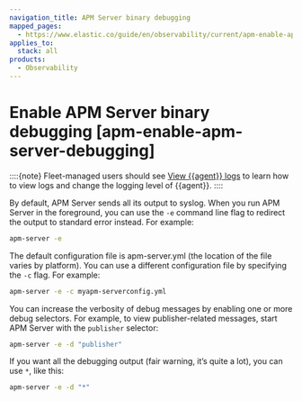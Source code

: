 ```yaml
---
navigation_title: APM Server binary debugging
mapped_pages:
  - https://www.elastic.co/guide/en/observability/current/apm-enable-apm-server-debugging.html
applies_to:
  stack: all
products:
  - Observability
---
```




# Enable APM Server binary debugging [apm-enable-apm-server-debugging]


::::{note}
Fleet-managed users should see [View {{agent}} logs](/reference/fleet/monitor-elastic-agent.md) to learn how to view logs and change the logging level of {{agent}}.
::::


By default, APM Server sends all its output to syslog. When you run APM Server in the foreground, you can use the `-e` command line flag to redirect the output to standard error instead. For example:

```sh
apm-server -e
```

The default configuration file is apm-server.yml (the location of the file varies by platform). You can use a different configuration file by specifying the `-c` flag. For example:

```sh
apm-server -e -c myapm-serverconfig.yml
```

You can increase the verbosity of debug messages by enabling one or more debug selectors. For example, to view publisher-related messages, start APM Server with the `publisher` selector:

```sh
apm-server -e -d "publisher"
```

If you want all the debugging output (fair warning, it’s quite a lot), you can use `*`, like this:

```sh
apm-server -e -d "*"
```

